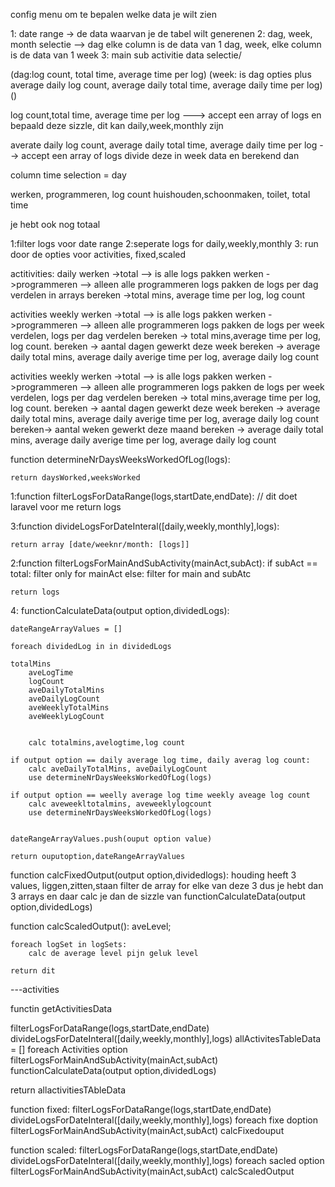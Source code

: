 config menu om te bepalen welke data je wilt zien

1: date range -> de data waarvan je de tabel wilt generenen
2: dag, week, month selectie --> dag elke column is de data van 1 dag, week, elke column is de data van 1 week
3: main sub activitie data selectie/ 






(dag:log count, total time, average time per log)
(week: is dag opties plus average daily log count, average daily total time, average daily time per log)
()


log count,total time, average time per log ---> accept een array of logs en bepaald deze sizzle, dit kan daily,week,monthly zijn

averate daily log count, average daily total time, average daily time per log --> accept een array of logs divide deze in week data en berekend dan 

column time selection =  day

werken, programmeren, log count
huishouden,schoonmaken, toilet, total time

je hebt ook nog totaal


1:filter logs voor date range
2:seperate logs for daily,weekly,monthly
3: run door de opties voor activities, fixed,scaled

actitivities: daily
werken ->total --> is alle logs pakken
werken ->programmeren --> alleen alle programmeren logs pakken
de logs per dag verdelen in arrays
bereken ->total mins, average time per log, log count

activities weekly
werken ->total --> is alle logs pakken
werken ->programmeren --> alleen alle programmeren logs pakken
de logs per week verdelen, logs per dag verdelen
bereken -> total mins,average time per log, log count.
bereken -> aantal dagen gewerkt deze week
bereken -> average daily total mins, average daily averige time per log, average daily log count

activities weekly
werken ->total --> is alle logs pakken
werken ->programmeren --> alleen alle programmeren logs pakken
de logs per week verdelen, logs per dag verdelen
bereken -> total mins,average time per log, log count.
bereken -> aantal dagen gewerkt deze week
bereken -> average daily total mins, average daily averige time per log, average daily log count
bereken-> aantal weken gewerkt deze maand
bereken -> average daily total mins, average daily averige time per log, average daily log count



function determineNrDaysWeeksWorkedOfLog(logs):

    return daysWorked,weeksWorked


1:function filterLogsForDataRange(logs,startDate,endDate): // dit doet laravel voor me
    return logs


3:function divideLogsForDateInteral([daily,weekly,monthly],logs):

    return array [date/weeknr/month: [logs]]


2:function filterLogsForMainAndSubActivity(mainAct,subAct):
    if subAct == total:
        filter only for mainAct
    else:
        filter for main and subAtc

    return logs

4: functionCalculateData(output option,dividedLogs):
   

    dateRangeArrayValues = []

    foreach dividedLog in in dividedLogs

    totalMins
        aveLogTime
        logCount
        aveDailyTotalMins
        aveDailyLogCount
        aveWeeklyTotalMins
        aveWeeklyLogCount

    
        calc totalmins,avelogtime,log count

    if output option == daily average log time, daily averag log count:
        calc aveDailyTotalMins, aveDailyLogCount
        use determineNrDaysWeeksWorkedOfLog(logs)

    if output option == weelly average log time weekly aveage log count
        calc aveweekltotalmins, aveweeklylogcount
        use determineNrDaysWeeksWorkedOfLog(logs)


    dateRangeArrayValues.push(ouput option value)

    return ouputoption,dateRangeArrayValues


function calcFixedOutput(output option,dividedlogs):
    houding heeft 3 values, liggen,zitten,staan
    filter de array for elke van deze 3 dus je hebt dan 3 arrays en daar calc je dan
    de sizzle van
    functionCalculateData(output option,dividedLogs)

    
function calcScaledOutput():
    aveLevel;

    foreach logSet in logSets:
        calc de average level pijn geluk level 

    return dit



---activities

functin getActivitiesData

filterLogsForDataRange(logs,startDate,endDate)
divideLogsForDateInteral([daily,weekly,monthly],logs)
allActivitesTableData = []
foreach Activities option
    filterLogsForMainAndSubActivity(mainAct,subAct)
    functionCalculateData(output option,dividedLogs)


return allactivitiesTAbleData


function fixed:
    filterLogsForDataRange(logs,startDate,endDate)
    divideLogsForDateInteral([daily,weekly,monthly],logs)
    foreach fixe doption
        filterLogsForMainAndSubActivity(mainAct,subAct)
        calcFixedouput


function scaled:
   filterLogsForDataRange(logs,startDate,endDate)
    divideLogsForDateInteral([daily,weekly,monthly],logs)
    foreach sacled option
    filterLogsForMainAndSubActivity(mainAct,subAct)
    calcScaledOutput


